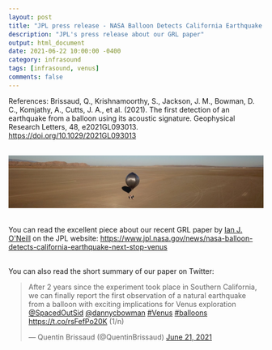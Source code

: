```yaml
---
layout: post
title: "JPL press release - NASA Balloon Detects California Earthquake – Next Stop, Venus"
description: "JPL's press release about our GRL paper"
output: html_document
date: 2021-06-22 10:00:00 -0400
category: infrasound
tags: [infrasound, venus]
comments: false
---
```


References:
Brissaud, Q., Krishnamoorthy, S., Jackson, J. M., Bowman, D. C., Komjathy, A., Cutts, J. A., et al. (2021). The first detection of an earthquake from a balloon using its acoustic signature. Geophysical Research Letters, 48, e2021GL093013. 
<https://doi.org/10.1029/2021GL093013><br><br>


![Balloon deployment in the Ridgecrest region in 2019.](/images/balloon_field_Ridgecrest.jpg)<br><br>

You can read the excellent piece about our recent GRL paper by [Ian J. O'Neill](https://twitter.com/astroengine) on the JPL website: <https://www.jpl.nasa.gov/news/nasa-balloon-detects-california-earthquake-next-stop-venus><br><br>

You can also read the short summary of our paper on Twitter:
<blockquote class="twitter-tweet"><p lang="en" dir="ltr">After 2 years since the experiment took place in Southern California, we can finally report the first observation of a natural earthquake from a balloon with exciting implications for Venus exploration <a href="https://twitter.com/SpacedOutSid?ref_src=twsrc%5Etfw">@SpacedOutSid</a> <a href="https://twitter.com/dannycbowman?ref_src=twsrc%5Etfw">@dannycbowman</a> <a href="https://twitter.com/hashtag/Venus?src=hash&amp;ref_src=twsrc%5Etfw">#Venus</a> <a href="https://twitter.com/hashtag/balloons?src=hash&amp;ref_src=twsrc%5Etfw">#balloons</a> <a href="https://t.co/rsFefPo20K">https://t.co/rsFefPo20K</a> (1/n)</p>&mdash; Quentin Brissaud (@QuentinBrissaud) <a href="https://twitter.com/QuentinBrissaud/status/1407041773130616839?ref_src=twsrc%5Etfw">June 21, 2021</a></blockquote> <script async src="https://platform.twitter.com/widgets.js" charset="utf-8"></script>